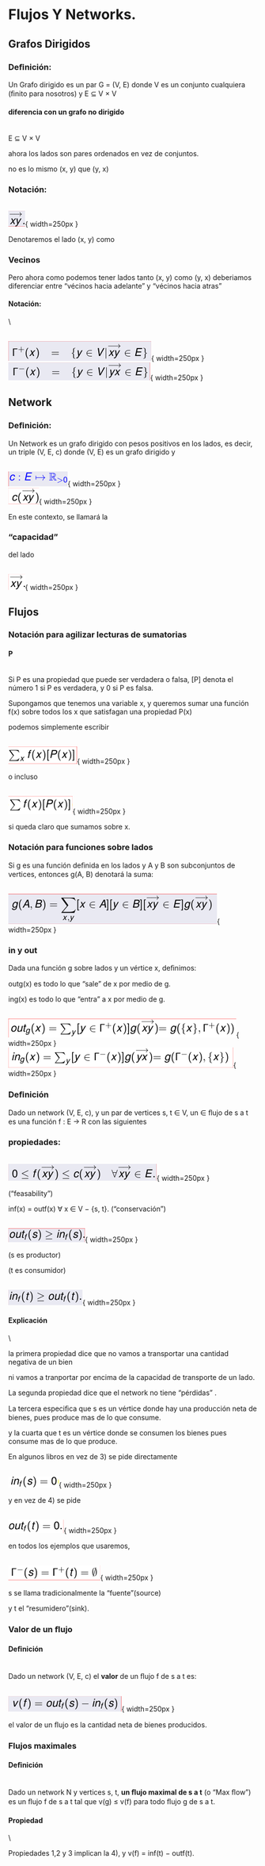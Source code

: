 # Flujos Y Networks.

## Grafos Dirigidos


### Deﬁnición:
Un Grafo dirigido es un par G = (V, E) donde V es un conjunto cualquiera (ﬁnito para nosotros) y E  $\subseteq$  V  $\times$  V


#### diferencia con un grafo no dirigido
\
E  $\subseteq$  V  $\times$  V

ahora los lados son pares ordenados en vez de conjuntos.

no es lo mismo (x, y) que (y, x)


### Notación:

\
![8a](./imgs/03_flujos2021_v2/8a.png){ width=250px }

Denotaremos el lado (x, y) como


### Vecinos

Pero ahora como podemos tener lados tanto (x, y) como (y, x) deberiamos diferenciar entre “vécinos hacia adelante” y “vécinos hacia atras”


#### Notación:
\

\
![9a](./imgs/03_flujos2021_v2/9a.png){ width=250px }
\
![9b](./imgs/03_flujos2021_v2/9b.png){ width=250px }


## Network


### Deﬁnición:
Un Network es un grafo dirigido con pesos positivos en los lados, es decir, un triple (V, E, c) donde (V, E) es un grafo dirigido y

\
![11a](./imgs/03_flujos2021_v2/11a.png){ width=250px }
\
![11b](./imgs/03_flujos2021_v2/11b.png){ width=250px }

En este contexto,
se llamará la

### “capacidad”
del lado

\
![11c](./imgs/03_flujos2021_v2/11c.png){ width=250px }


## Flujos

### Notación para agilizar lecturas de sumatorias


#### P
\
Si P es una propiedad que puede ser verdadera o falsa, [P] denota el número 1 si P es verdadera, y 0 si P es falsa.

Supongamos que tenemos una variable x, y queremos sumar una función f(x) sobre todos los x que satisfagan una propiedad P(x)

podemos simplemente escribir 

\
![15a](./imgs/03_flujos2021_v2/15a.png){ width=250px }

 o incluso

\
![15b](./imgs/03_flujos2021_v2/15b.png){ width=250px }

si queda claro que sumamos sobre x.


### Notación para funciones sobre lados

Si g es una función deﬁnida en los lados y A y B son subconjuntos de vertices, entonces g(A, B) denotará la suma:

\
![16a](./imgs/03_flujos2021_v2/16a.png){ width=250px }


### in y out

Dada una función g sobre lados y un vértice x, deﬁnimos:

 outg(x) es todo lo que “sale” de x por medio de g.

 ing(x) es todo lo que “entra” a x por medio de g.

\
![19a](./imgs/03_flujos2021_v2/19a.png){ width=250px }
\
![19b](./imgs/03_flujos2021_v2/19b.png){ width=250px }


### Deﬁnición
Dado un network (V, E, c), y un par de vertices s, t  $\in$  V, un  $\in$  ﬂujo de s a t es una función f : E → R con las siguientes

### propiedades:

\
![20a](./imgs/03_flujos2021_v2/20a.png){ width=250px }

(“feasability”)

 inf(x) = outf(x)  $\forall$ x  $\in$  V  $-$  {s, t}. (“conservación”)

\
![20b](./imgs/03_flujos2021_v2/20b.png){ width=250px }

(s es productor)

(t es consumidor)

\
![20c](./imgs/03_flujos2021_v2/20c.png){ width=250px }


#### Explicación
\

la primera propiedad dice que no vamos a transportar una cantidad negativa de un bien

ni vamos a tranportar por encima de la capacidad de transporte de un lado.

La segunda propiedad dice que el network no tiene “pérdidas” .

La tercera especiﬁca que s es un vértice donde hay una producción neta de bienes, pues produce mas de lo que consume.

y la cuarta que t es un vértice donde se consumen los bienes pues consume mas de lo que produce.

En algunos libros en vez de 3) se pide directamente

\
![22a](./imgs/03_flujos2021_v2/22a.png){ width=250px }

y en vez de 4) se pide

\
![22b](./imgs/03_flujos2021_v2/22b.png){ width=250px }

en todos los ejemplos que usaremos,

\
![22c](./imgs/03_flujos2021_v2/22c.png){ width=250px }

s se llama tradicionalmente la “fuente”(source)

y t el “resumidero”(sink).


### Valor de un ﬂujo


#### Deﬁnición
\
Dado un network (V, E, c) el
**valor**
de un ﬂujo f de s a t es:

\
![24a](./imgs/03_flujos2021_v2/24a.png){ width=250px }

el valor de un ﬂujo es la cantidad neta de bienes producidos.


### Flujos maximales


#### Deﬁnición
\
Dado un network N y vertices s, t,
**un ﬂujo maximal de s a t**
(o “Max ﬂow”)
es un ﬂujo f de s a t tal que v(g)  $\leq$  v(f) para todo ﬂujo g de s a t.

#### Propiedad
\

Propiedades 1,2 y 3 implican la 4), y v(f) = inf(t)  $-$  outf(t).